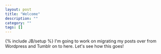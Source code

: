 ```yaml
---
layout: post
title: "Welcome"
description: ""
category: ""
tags: []
---
```

{% include JB/setup %}
I'm going to work on migrating my posts over from Wordpress and Tumblr on to here. Let's see how this goes!